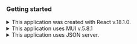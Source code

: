 ### Getting started
<details>
<summary> This application was created with React v.18.1.0. </summary>
Start the application by running:
<br/>
<br/>
**npm start**
<br/>
<br/>

It runs on http://localhost:4003/.
The port can be changed by modifying **line 15** in the **package.json** file to the desired port number.
</details>


<details>
<summary>This application uses MUI v.5.8.1</summary>
To install MUI run:
<br/>
<br/>
**npm install @mui/material @emotion/react @emotion/styled**
<br/>
**npm install @mui/icons-material**
<br/>
<br/>
Please refer to MUI documentation for further details: https://v1.mui.com/
</details>


<details>
<summary> This application uses JSON server. </summary>
If installation is needed, run:
<br/> 
<br/>
**npm install -g json-server**
<br/> 
<br/>
and to open run:
<br/> 
<br/>
**json-server --watch projectdb.json**
<br/> 
<br/>
Amend the default port by adding a port number to the end like so
<br/> 
<br/>
**json-server --watch projectdb.json --port800**
<br/> 
<br/>
</details>

